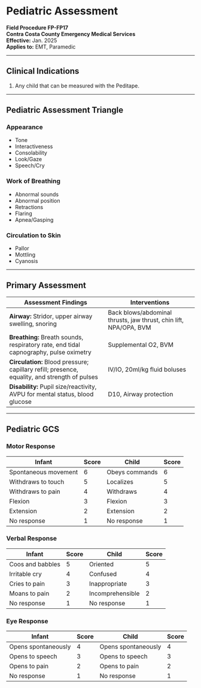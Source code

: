 # Pediatric Assessment

**Field Procedure FP-FP17**  
**Contra Costa County Emergency Medical Services**  
**Effective:** Jan. 2025  
**Applies to:** EMT, Paramedic

---

## Clinical Indications

1. Any child that can be measured with the Peditape.

---

## Pediatric Assessment Triangle

### Appearance
- Tone
- Interactiveness
- Consolability
- Look/Gaze
- Speech/Cry

### Work of Breathing
- Abnormal sounds
- Abnormal position
- Retractions
- Flaring
- Apnea/Gasping

### Circulation to Skin
- Pallor
- Mottling
- Cyanosis

---

## Primary Assessment

| Assessment Findings | Interventions |
|---------------------|---------------|
| **Airway:** Stridor, upper airway swelling, snoring | Back blows/abdominal thrusts, jaw thrust, chin lift, NPA/OPA, BVM |
| **Breathing:** Breath sounds, respiratory rate, end tidal capnography, pulse oximetry | Supplemental O2, BVM |
| **Circulation:** Blood pressure; capillary refill; presence, equality, and strength of pulses | IV/IO, 20ml/kg fluid boluses |
| **Disability:** Pupil size/reactivity, AVPU for mental status, blood glucose | D10, Airway protection |

---

## Pediatric GCS

### Motor Response

| Infant | Score | Child | Score |
|--------|-------|-------|-------|
| Spontaneous movement | 6 | Obeys commands | 6 |
| Withdraws to touch | 5 | Localizes | 5 |
| Withdraws to pain | 4 | Withdraws | 4 |
| Flexion | 3 | Flexion | 3 |
| Extension | 2 | Extension | 2 |
| No response | 1 | No response | 1 |

### Verbal Response

| Infant | Score | Child | Score |
|--------|-------|-------|-------|
| Coos and babbles | 5 | Oriented | 5 |
| Irritable cry | 4 | Confused | 4 |
| Cries to pain | 3 | Inappropriate | 3 |
| Moans to pain | 2 | Incomprehensible | 2 |
| No response | 1 | No response | 1 |

### Eye Response

| Infant | Score | Child | Score |
|--------|-------|-------|-------|
| Opens spontaneously | 4 | Opens spontaneously | 4 |
| Opens to speech | 3 | Opens to speech | 3 |
| Opens to pain | 2 | Opens to pain | 2 |
| No response | 1 | No response | 1 |

